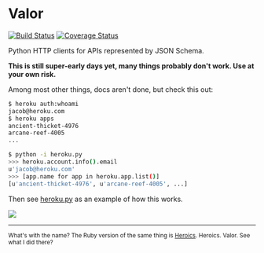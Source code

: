 # Valor

[![Build Status](https://travis-ci.org/jacobian/valor.svg?branch=master)](https://travis-ci.org/jacobian/valor) [![Coverage Status](https://coveralls.io/repos/jacobian/valor/badge.png)](https://coveralls.io/r/jacobian/valor)

Python HTTP clients for APIs represented by JSON Schema.

**This is still super-early days yet, many things probably don't work. Use at your own risk.**

Among most other things, docs aren't done, but check this out:

```bash
$ heroku auth:whoami
jacob@heroku.com
$ heroku apps
ancient-thicket-4976
arcane-reef-4005
...

$ python -i heroku.py
>>> heroku.account.info().email
u'jacob@heroku.com'
>>> [app.name for app in heroku.app.list()]
[u'ancient-thicket-4976', u'arcane-reef-4005', ...]
```

Then see [heroku.py](https://github.com/jacobian/valor/blob/master/heroku.py) as an example of how this works.

![](http://img4.wikia.nocookie.net/__cb20130412040940/cso/images/1/19/Notbad.jpg)

----

<small>What's with the name? The Ruby version of the same thing is [Heroics](https://github.com/interagent/heroics). Heroics. Valor. See what I did there?</small>
